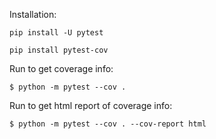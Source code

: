 Installation:

`pip install -U pytest`

`pip install pytest-cov`

Run to get coverage info:

`$ python -m pytest --cov .`

Run to get html report of coverage info:

`$ python -m pytest --cov . --cov-report html`